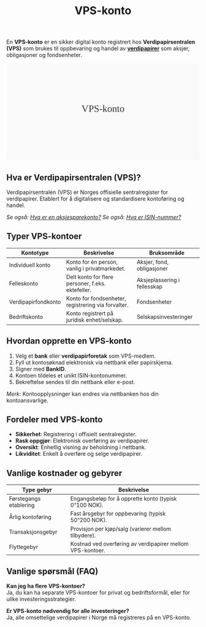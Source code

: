 ﻿---
title: "VPS-konto"
seoTitle: "VPS-konto"
description: 'En **VPS-konto** er en sikker digital konto registrert hos **Verdipapirsentralen (VPS)** som brukes til oppbevaring og handel av [**verdipapirer**](/blogs/regns...'
---

En **VPS-konto** er en sikker digital konto registrert hos **Verdipapirsentralen (VPS)** som brukes til oppbevaring og handel av [**verdipapirer**](/blogs/regnskap/hva-er-verdipapir "Hva er et Verdipapir? En komplett guide") som aksjer, obligasjoner og fondsenheter.

![VPS-konto](vps-konto-image.svg)

## Hva er Verdipapirsentralen (VPS)?

Verdipapirsentralen (VPS) er Norges offisielle sentralregister for verdipapirer. Etablert for å digitalisere og standardisere kontoføring og handel.

*Se også: [Hva er en aksjesparekonto?](/blogs/regnskap/hva-er-aksjesparekonto "Hva er en Aksjesparekonto (ASK)? En komplett guide til skattefordeler")*
*Se også: [Hva er ISIN-nummer?](/blogs/regnskap/hva-er-isin-nummer "Hva er ISIN-nummer? En guide til identifikatorer for verdipapirer")*

## Typer VPS-kontoer

| **Kontotype**           | **Beskrivelse**                                   | **Bruksområde**                         |
|--------------------------|---------------------------------------------------|-----------------------------------------|
| Individuell konto        | Konto for én person, vanlig i privatmarkedet.     | Aksjer, fond, obligasjoner              |
| Felleskonto              | Delt konto for flere personer, f.eks. ektefeller. | Aksjeplassering i fellesskap            |
| Verdipapirfondkonto      | Konto for fondsenheter, registrering via forvalter.| Fondsenheter                            |
| Bedriftskonto            | Konto registrert på juridisk enhet/selskap.       | Selskapsinvesteringer                   |

## Hvordan opprette en VPS-konto

1. Velg et **bank** eller **verdipapirforetak** som VPS-medlem.
2. Fyll ut kontosøknad elektronisk via nettbank eller papirskjema.
3. Signer med **BankID**.
4. Kontoen tildeles et unikt ISIN-kontonummer.
5. Bekreftelse sendes til din nettbank eller e-post.

*Merk:* Kontoopplysninger kan endres via nettbanken hos din kontoansvarlige.

## Fordeler med VPS-konto

- **Sikkerhet**: Registrering i offisielt sentralregister.
- **Rask oppgjør**: Elektronisk overføring av verdipapirer.
- **Oversikt**: Enhetlig visning av beholdning i nettbank.
- **Likviditet**: Enkelt å overføre og selge verdipapirer.

## Vanlige kostnader og gebyrer

| **Type gebyr**            | **Beskrivelse**                                              |
|---------------------------|--------------------------------------------------------------|
| Førstegangs etablering    | Engangsbeløp for å opprette konto (typisk 0“100 NOK).        |
| Årlig kontoføring         | Fast årsgebyr for oppbevaring (typisk 50“200 NOK).           |
| Transaksjonsgebyr         | Provisjon per kjøp/salg (varierer mellom tilbydere).         |
| Flyttegebyr               | Kostnad ved overføring av verdipapirer mellom VPS-kontoer.   |

## Vanlige spørsmål (FAQ)

**Kan jeg ha flere VPS-kontoer?**  
Ja, du kan ha separate VPS-kontoer for privat og bedriftsformål, eller for ulike investeringsstrategier.

**Er VPS-konto nødvendig for alle investeringer?**  
Ja, alle omsettelige verdipapirer i Norge må registreres på en VPS-konto.









